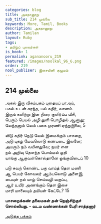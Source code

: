 ```yaml
---
categories: blog
title: அகநானூறு
sub_title: 214 முல்லை
keywords: More, Tamil, Books
description: அகநானூறு
author: Tamilan
layout: Ruby
tags:
- தமிழ்ப் புலவர்கள்
is_book: 1
permalink: agananooru_219
featured: /images/noolkal_96_6.png
order: 219
nool_publiser: இசையினி குழுமம்
---
```



## 214 முல்லை

அகல் இரு விசும்பகம் புதையப் பாஅய்,  
பகல் உடன் கரந்த, பல் கதிர், வானம்  
இருங் களிற்று இன நிரை குளிர்ப்ப வீசி,  
பெரும் பெயல் அழி துளி பொழிதல் ஆனாது;  
வேந்தனும் வெம் பகை முரணி ஏந்துஇலை, 5

விடு கதிர் நெடு வேல் இமைக்கும் பாசறை,  
அடு புகழ் மேவலொடு கண்படை இலனே;  
அமரும் நம் வயினதுவே; நமர் என  
நம் அறிவு தௌந்த பொம்மல் ஓதி  
யாங்கு ஆகுவள்கொல்தானே ஓங்குவிடைப் 10

படு சுவற் கொண்ட பகு வாய்த் தௌ மணி  
ஆ பெயர் கோவலர் ஆம்பலொடு அளைஇ,  
பையுள் நல் யாழ் செவ்வழி வகுப்ப,  
ஆர் உயிர் அணங்கும் தௌ இசை  
மாரி மாலையும் தமியள் கேட்டே? 15

**பாசறைக்கண் தலைமகள் தன் நெஞ்சிற்குச்  
சொல்லியது. - வடம வண்ணக்கன் பேரி சாத்தனார்**

[அடுத்த பக்கம்](agananooru_220)